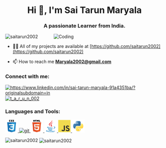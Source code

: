 <h1 align="center">Hi 👋, I'm Sai Tarun Maryala</h1>
<h3 align="center">A passionate Learner from India.</h3>
<img align="right" alt="Coding" width="350" src="https://res.cloudinary.com/practicaldev/image/fetch/s--_HBZhuhF--/c_limit%2Cf_auto%2Cfl_progressive%2Cq_auto%2Cw_880/https://thepracticaldev.s3.amazonaws.com/i/nweeqf97l2md3tlqkjyt.jpg">


<p align="left"> <img src="https://komarev.com/ghpvc/?username=saitarun2002&label=Profile%20views&color=0e75b6&style=flat" alt="saitarun2002" /> </p>

- 👨‍💻 All of my projects are available at [https://github.com/saitarun2002](https://github.com/saitarun2002)

- 📫 How to reach me **Maryala2002@gmail.com**

<h3 align="left">Connect with me:</h3>
<p align="left">
<a href="https://linkedin.com/in/https://www.linkedin.com/in/sai-tarun-maryala-91a4351ba/?originalsubdomain=in" target="blank"><img align="center" src="https://raw.githubusercontent.com/rahuldkjain/github-profile-readme-generator/master/src/images/icons/Social/linked-in-alt.svg" alt="https://www.linkedin.com/in/sai-tarun-maryala-91a4351ba/?originalsubdomain=in" height="30" width="40" /></a>
<a href="https://instagram.com/t_a_r_u_n_002" target="blank"><img align="center" src="https://raw.githubusercontent.com/rahuldkjain/github-profile-readme-generator/master/src/images/icons/Social/instagram.svg" alt="t_a_r_u_n_002" height="30" width="40" /></a>
</p>

<h3 align="left">Languages and Tools:</h3>
<p align="left"> <a href="https://www.w3schools.com/css/" target="_blank" rel="noreferrer"> <img src="https://raw.githubusercontent.com/devicons/devicon/master/icons/css3/css3-original-wordmark.svg" alt="css3" width="40" height="40"/> </a> <a href="https://git-scm.com/" target="_blank" rel="noreferrer"> <img src="https://www.vectorlogo.zone/logos/git-scm/git-scm-icon.svg" alt="git" width="40" height="40"/> </a> <a href="https://www.w3.org/html/" target="_blank" rel="noreferrer"> <img src="https://raw.githubusercontent.com/devicons/devicon/master/icons/html5/html5-original-wordmark.svg" alt="html5" width="40" height="40"/> </a> <a href="https://www.java.com" target="_blank" rel="noreferrer"> <img src="https://raw.githubusercontent.com/devicons/devicon/master/icons/java/java-original.svg" alt="java" width="40" height="40"/> </a> <a href="https://developer.mozilla.org/en-US/docs/Web/JavaScript" target="_blank" rel="noreferrer"> <img src="https://raw.githubusercontent.com/devicons/devicon/master/icons/javascript/javascript-original.svg" alt="javascript" width="40" height="40"/> </a> <a href="https://www.python.org" target="_blank" rel="noreferrer"> <img src="https://raw.githubusercontent.com/devicons/devicon/master/icons/python/python-original.svg" alt="python" width="40" height="40"/> </a> </p>

<p><img align="left" src="https://github-readme-stats.vercel.app/api/top-langs?username=saitarun2002&show_icons=true&locale=en&layout=compact" alt="saitarun2002" /></p>

<p>&nbsp;<img align="center" src="https://github-readme-stats.vercel.app/api?username=saitarun2002&show_icons=true&locale=en" alt="saitarun2002" /></p>
